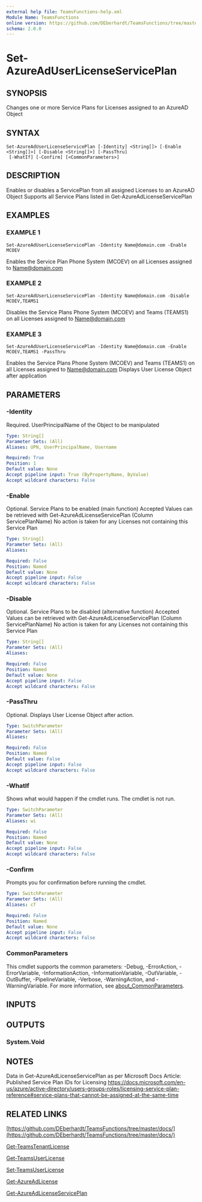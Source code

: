 ```yaml
---
external help file: TeamsFunctions-help.xml
Module Name: TeamsFunctions
online version: https://github.com/DEberhardt/TeamsFunctions/tree/master/docs/
schema: 2.0.0
---
```


# Set-AzureAdUserLicenseServicePlan

## SYNOPSIS
Changes one or more Service Plans for Licenses assigned to an AzureAD Object

## SYNTAX

```
Set-AzureAdUserLicenseServicePlan [-Identity] <String[]> [-Enable <String[]>] [-Disable <String[]>] [-PassThru]
 [-WhatIf] [-Confirm] [<CommonParameters>]
```

## DESCRIPTION
Enables or disables a ServicePlan from all assigned Licenses to an AzureAD Object
Supports all Service Plans listed in Get-AzureAdLicenseServicePlan

## EXAMPLES

### EXAMPLE 1
```
Set-AzureAdUserLicenseServicePlan -Identity Name@domain.com -Enable MCOEV
```

Enables the Service Plan Phone System (MCOEV) on all Licenses assigned to Name@domain.com

### EXAMPLE 2
```
Set-AzureAdUserLicenseServicePlan -Identity Name@domain.com -Disable MCOEV,TEAMS1
```

Disables the Service Plans Phone System (MCOEV) and Teams (TEAMS1) on all Licenses assigned to Name@domain.com

### EXAMPLE 3
```
Set-AzureAdUserLicenseServicePlan -Identity Name@domain.com -Enable MCOEV,TEAMS1 -PassThru
```

Enables the Service Plans Phone System (MCOEV) and Teams (TEAMS1) on all Licenses assigned to Name@domain.com
Displays User License Object after application

## PARAMETERS

### -Identity
Required.
UserPrincipalName of the Object to be manipulated

```yaml
Type: String[]
Parameter Sets: (All)
Aliases: UPN, UserPrincipalName, Username

Required: True
Position: 1
Default value: None
Accept pipeline input: True (ByPropertyName, ByValue)
Accept wildcard characters: False
```

### -Enable
Optional.
Service Plans to be enabled (main function)
Accepted Values can be retrieved with Get-AzureAdLicenseServicePlan (Column ServicePlanName)
No action is taken for any Licenses not containing this Service Plan

```yaml
Type: String[]
Parameter Sets: (All)
Aliases:

Required: False
Position: Named
Default value: None
Accept pipeline input: False
Accept wildcard characters: False
```

### -Disable
Optional.
Service Plans to be disabled (alternative function)
Accepted Values can be retrieved with Get-AzureAdLicenseServicePlan (Column ServicePlanName)
No action is taken for any Licenses not containing this Service Plan

```yaml
Type: String[]
Parameter Sets: (All)
Aliases:

Required: False
Position: Named
Default value: None
Accept pipeline input: False
Accept wildcard characters: False
```

### -PassThru
Optional.
Displays User License Object after action.

```yaml
Type: SwitchParameter
Parameter Sets: (All)
Aliases:

Required: False
Position: Named
Default value: False
Accept pipeline input: False
Accept wildcard characters: False
```

### -WhatIf
Shows what would happen if the cmdlet runs.
The cmdlet is not run.

```yaml
Type: SwitchParameter
Parameter Sets: (All)
Aliases: wi

Required: False
Position: Named
Default value: None
Accept pipeline input: False
Accept wildcard characters: False
```

### -Confirm
Prompts you for confirmation before running the cmdlet.

```yaml
Type: SwitchParameter
Parameter Sets: (All)
Aliases: cf

Required: False
Position: Named
Default value: None
Accept pipeline input: False
Accept wildcard characters: False
```

### CommonParameters
This cmdlet supports the common parameters: -Debug, -ErrorAction, -ErrorVariable, -InformationAction, -InformationVariable, -OutVariable, -OutBuffer, -PipelineVariable, -Verbose, -WarningAction, and -WarningVariable. For more information, see [about_CommonParameters](http://go.microsoft.com/fwlink/?LinkID=113216).

## INPUTS

## OUTPUTS

### System.Void
## NOTES
Data in Get-AzureAdLicenseServicePlan as per Microsoft Docs Article: Published Service Plan IDs for Licensing
https://docs.microsoft.com/en-us/azure/active-directory/users-groups-roles/licensing-service-plan-reference#service-plans-that-cannot-be-assigned-at-the-same-time

## RELATED LINKS

[https://github.com/DEberhardt/TeamsFunctions/tree/master/docs/](https://github.com/DEberhardt/TeamsFunctions/tree/master/docs/)

[Get-TeamsTenantLicense]()

[Get-TeamsUserLicense]()

[Set-TeamsUserLicense]()

[Get-AzureAdLicense]()

[Get-AzureAdLicenseServicePlan]()

